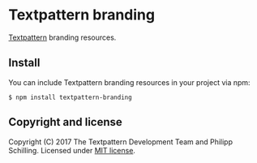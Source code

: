 # Textpattern branding

[Textpattern](https://textpattern.com/) branding resources.

## Install

You can include Textpattern branding resources in your project via npm:

```ShellSession
$ npm install textpattern-branding
```

## Copyright and license

Copyright (C) 2017 The Textpattern Development Team and Philipp Schilling. Licensed under [MIT license](https://github.com/textpattern/textpattern-branding/blob/master/LICENSE).

